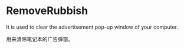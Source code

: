 # RemoveRubbish
It  is used to clear the advertisement pop-up window of your computer.

用来清除笔记本的广告弹窗。
